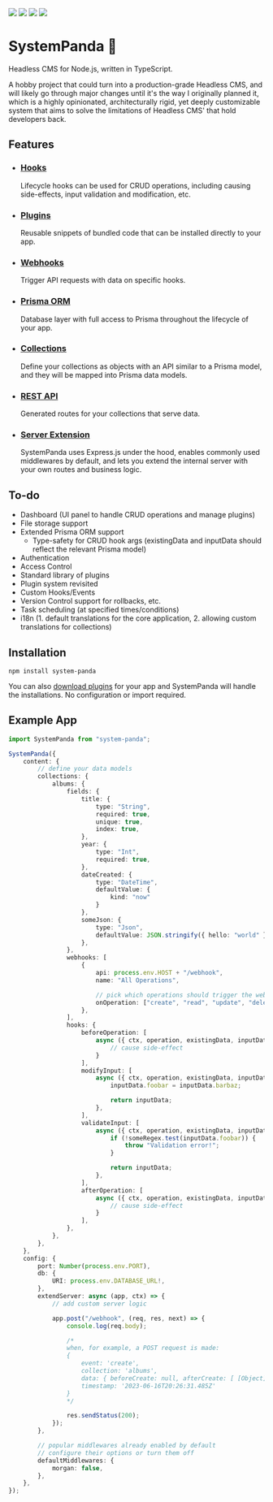![](https://img.shields.io/npm/v/system-panda?style=for-the-badge)
![](https://img.shields.io/npm/dt/system-panda?style=for-the-badge)
![](https://img.shields.io/github/last-commit/serhankileci/system-panda?style=for-the-badge)
![](https://img.shields.io/github/license/serhankileci/system-panda?style=for-the-badge)

# **SystemPanda** 🐼
Headless CMS for Node.js, written in TypeScript.

A hobby project that could turn into a production-grade Headless CMS, and will likely go through major changes until it's the way I originally planned it, which is a highly opinionated, architecturally rigid, yet deeply customizable system that aims to solve the limitations of Headless CMS' that hold developers back.

## **Features**
- ### [**Hooks**](https://github.com/serhankileci/system-panda/blob/main/docs/hooks.md)
	Lifecycle hooks can be used for CRUD operations, including causing side-effects, input validation and modification, etc.
- ### [**Plugins**](https://github.com/serhankileci/system-panda/blob/main/docs/plugins.md)
	Reusable snippets of bundled code that can be installed directly to your app.
- ### [**Webhooks**](https://github.com/serhankileci/system-panda/blob/main/docs/webhooks.md)
	Trigger API requests with data on specific hooks.
- ### [**Prisma ORM**](https://github.com/serhankileci/system-panda/blob/main/docs/prisma-orm.md)
	Database layer with full access to Prisma throughout the lifecycle of your app.
- ### [**Collections**](https://github.com/serhankileci/system-panda/blob/main/docs/collections.md)
	Define your collections as objects with an API similar to a Prisma model, and they will be mapped into Prisma data models.
- ### [**REST API**](https://github.com/serhankileci/system-panda/blob/main/docs/rest-api.md)
	Generated routes for your collections that serve data.
- ### [**Server Extension**](https://github.com/serhankileci/system-panda/blob/main/docs/server-extension.md)
	SystemPanda uses Express.js under the hood, enables commonly used middlewares by default, and lets you extend the internal server with your own routes and business logic.

## **To-do**
- Dashboard (UI panel to handle CRUD operations and manage plugins)
- File storage support
- Extended Prisma ORM support
	- Type-safety for CRUD hook args (existingData and inputData should reflect the relevant Prisma model)
- Authentication
- Access Control
- Standard library of plugins
- Plugin system revisited
- Custom Hooks/Events
- Version Control support for rollbacks, etc.
- Task scheduling (at specified times/conditions)
- i18n (1. default translations for the core application, 2. allowing custom translations for collections)

## **Installation**
```
npm install system-panda
```
You can also [download plugins](https://github.com/serhankileci/system-panda/blob/main/docs/plugins.md#how-to-install) for your app and SystemPanda will handle the installations. No configuration or import required.
## **Example App**
```ts
import SystemPanda from "system-panda";

SystemPanda({
    content: {
        // define your data models
        collections: {
            albums: {
                fields: {
					title: {
						type: "String",
						required: true,
						unique: true,
						index: true,
					},
                    year: {
                        type: "Int",
                        required: true,
                    },
                    dateCreated: {
                        type: "DateTime",
						defaultValue: {
							kind: "now"
						}
                    },
                    someJson: {
                        type: "Json",
                        defaultValue: JSON.stringify({ hello: "world" }),
                    },
                },
                webhooks: [
                    {
                        api: process.env.HOST + "/webhook",
                        name: "All Operations",

                        // pick which operations should trigger the webhook
                        onOperation: ["create", "read", "update", "delete"],
                    },
                ],
                hooks: {
                    beforeOperation: [
                        async ({ ctx, operation, existingData, inputData }) => {
                            // cause side-effect
                        }
                    ],
                    modifyInput: [
                        async ({ ctx, operation, existingData, inputData }) => {
                            inputData.foobar = inputData.barbaz;

                            return inputData;
                        },
                    ],
                    validateInput: [
                        async ({ ctx, operation, existingData, inputData }) => {
                            if (!someRegex.test(inputData.foobar)) {
                                throw "Validation error!";
                            }

                            return inputData;
                        },
                    ],
                    afterOperation: [
                        async ({ ctx, operation, existingData, inputData }) => {
                            // cause side-effect
                        }
                    ],
                },
            },
        },
    },
    config: {
        port: Number(process.env.PORT),
        db: {
            URI: process.env.DATABASE_URL!,
        },
        extendServer: async (app, ctx) => {
            // add custom server logic

            app.post("/webhook", (req, res, next) => {
                console.log(req.body);

                /*
                when, for example, a POST request is made:
                {
                    event: 'create',
                    collection: 'albums',
                    data: { beforeCreate: null, afterCreate: [ [Object] ] },
                    timestamp: '2023-06-16T20:26:31.485Z'
                }
                */

                res.sendStatus(200);
            });
        },

        // popular middlewares already enabled by default
        // configure their options or turn them off
        defaultMiddlewares: {
            morgan: false,
        },
    },
});
```
